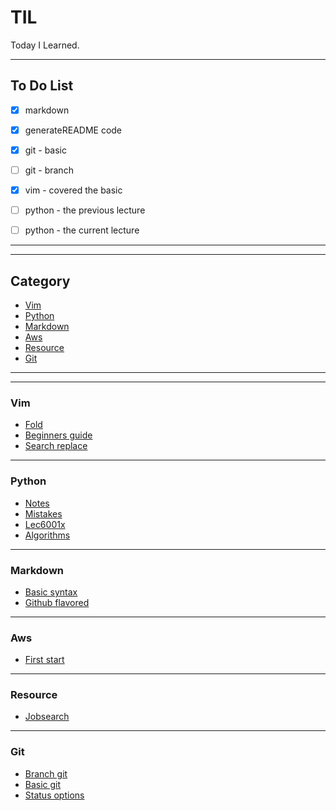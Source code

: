 # TIL

Today I Learned.

-----------------

## To Do List

- [x] markdown
- [x] generateREADME code
- [x] git - basic
- [ ] git - branch
- [x] vim - covered the basic
- [ ] python - the previous lecture
- [ ] python - the current lecture



---------------
---------------
## Category

* [Vim](vim)
* [Python](python)
* [Markdown](markdown)
* [Aws](aws)
* [Resource](resource)
* [Git](git)

---------------
---------------
### Vim
* [Fold](vim/fold.md)
* [Beginners guide](vim/beginners_guide.md)
* [Search replace](vim/search_replace.md)
---------------
### Python
* [Notes](python/notes.md)
* [Mistakes](python/mistakes.md)
* [Lec6001x](python/lec6001x.md)
* [Algorithms](python/algorithms.md)
---------------
### Markdown
* [Basic syntax](markdown/basic_syntax.md)
* [Github flavored](markdown/github_flavored.md)
---------------
### Aws
* [First start](aws/first_start.md)
---------------
### Resource
* [Jobsearch](resource/jobsearch.md)
---------------
### Git
* [Branch git](git/branch_git.md)
* [Basic git](git/basic_git.md)
* [Status options](git/status_options.md)
